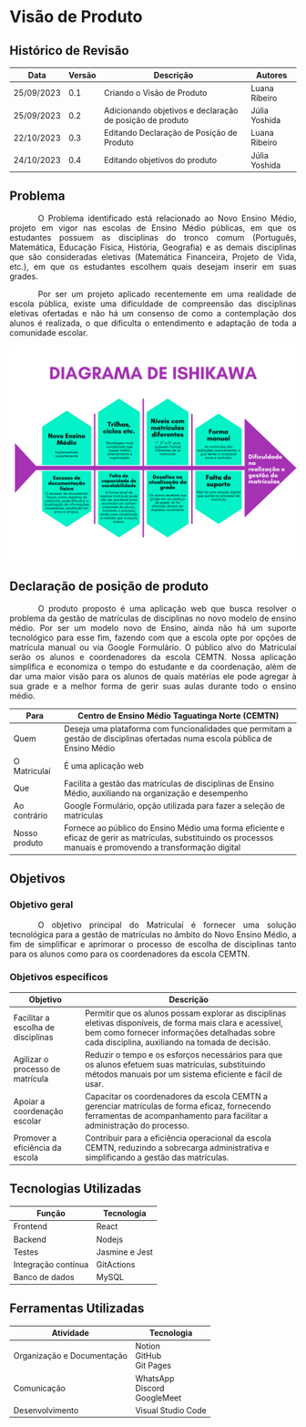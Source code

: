 # Visão de Produto

## Histórico de Revisão

| Data | Versão | Descrição | Autores |
| ---------- | ----------- | -------------- | -------------- |
| 25/09/2023 | 0.1 | Criando o Visão de Produto | Luana Ribeiro |
| 25/09/2023 | 0.2 | Adicionando objetivos e declaração de posição de produto | Júlia Yoshida |
| 22/10/2023 | 0.3 | Editando Declaração de Posição de Produto | Luana Ribeiro |
| 24/10/2023 | 0.4 | Editando objetivos do produto | Júlia Yoshida |

## Problema

<p style="text-indent: 50px;text-align: justify;"> O Problema identificado está relacionado ao Novo Ensino Médio, projeto em vigor nas escolas de Ensino Médio públicas, em que os estudantes possuem as disciplinas do tronco comum (Português, Matemática, Educação Física, História, Geografia) e as demais disciplinas que são consideradas eletivas (Matemática Financeira, Projeto de Vida, etc.), em que os estudantes escolhem quais desejam inserir em suas grades.</p>

<p style="text-indent: 50px;text-align: justify;"> Por ser um projeto aplicado recentemente em uma realidade de escola pública, existe uma dificuldade de compreensão das disciplinas eletivas ofertadas e não há um consenso de como a contemplação dos alunos é realizada, o que dificulta o entendimento e adaptação de toda a comunidade escolar. </p>


![Image](./images/diagrama.png)

## Declaração de posição de produto

<p style="text-indent: 50px;text-align: justify;"> O produto proposto é uma aplicação web que busca resolver o problema da gestão de matrículas de disciplinas no novo modelo de ensino médio. Por ser um modelo novo de Ensino, ainda não há um suporte tecnológico para esse fim, fazendo com que a escola opte por opções de matrícula manual ou via Google Formulário. O público alvo do Matriculaí serão os alunos e coordenadores da escola CEMTN. Nossa aplicação simplifica e economiza o tempo do estudante e da coordenação, além de dar uma maior visão para os alunos de quais matérias ele pode agregar à sua grade e a melhor forma de gerir suas aulas durante todo o ensino médio. </p>

| Para | Centro de Ensino Médio Taguatinga Norte (CEMTN) |
| ----- | ----- |
| Quem | Deseja uma plataforma com funcionalidades que permitam a gestão de disciplinas ofertadas numa escola pública de Ensino Médio |
| O Matriculaí |  É uma aplicação web |
| Que | Facilita a gestão das matrículas de disciplinas de Ensino Médio, auxiliando na organização e desempenho |
| Ao contrário | Google Formulário, opção utilizada para fazer a seleção de matrículas |
| Nosso produto | Fornece ao público do Ensino Médio uma forma eficiente e eficaz de gerir as matrículas, substituindo os processos manuais e promovendo a transformação digital  |

## Objetivos

### Objetivo geral

<p style="text-indent: 50px;text-align: justify;"> O objetivo principal do Matriculaí é fornecer uma solução tecnológica para a gestão de matrículas no âmbito do Novo Ensino Médio, a fim de simplificar e aprimorar o processo de escolha de disciplinas tanto para os alunos como para os coordenadores da escola CEMTN.</p>

### Objetivos específicos

|Objetivo|Descrição|
|-|-|
| Facilitar a escolha de disciplinas | Permitir que os alunos possam explorar as disciplinas eletivas disponíveis, de forma mais clara e acessível, bem como fornecer informações detalhadas sobre cada disciplina, auxiliando na tomada de decisão. |
| Agilizar o processo de matrícula | Reduzir o tempo e os esforços necessários para que os alunos efetuem suas matrículas, substituindo métodos manuais por um sistema eficiente e fácil de usar. |
| Apoiar a coordenação escolar | Capacitar os coordenadores da escola CEMTN a gerenciar matrículas de forma eficaz, fornecendo ferramentas de acompanhamento para facilitar a administração do processo. |
| Promover a eficiência da escola | Contribuir para a eficiência operacional da escola CEMTN, reduzindo a sobrecarga administrativa e simplificando a gestão das matrículas. |

## Tecnologias Utilizadas

| Função | Tecnologia |
| -------------- | ------------- |
| Frontend | React |
| Backend | Nodejs |
| Testes | Jasmine e Jest |
| Integração contínua | GitActions |
| Banco de dados | MySQL |

## Ferramentas Utilizadas

| Atividade | Tecnologia |
| ----------------------------- | -------------------------------------- |
| Organização e Documentação| Notion </br> GitHub </br> Git Pages |
| Comunicação | WhatsApp </br> Discord </br> GoogleMeet |
| Desenvolvimento | Visual Studio Code |
